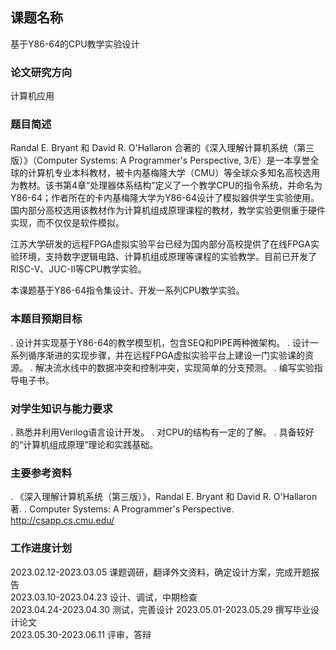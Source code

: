 ## 课题名称
基于Y86-64的CPU教学实验设计

### 论文研究方向
计算机应用

### 题目简述
Randal E. Bryant 和 David R. O'Hallaron 合著的《深入理解计算机系统（第三版）》（Computer Systems: A Programmer's Perspective, 3/E）是一本享誉全球的计算机专业本科教材，被卡内基梅隆大学（CMU）等全球众多知名高校选用为教材。该书第4章“处理器体系结构”定义了一个教学CPU的指令系统，并命名为Y86-64；作者所在的卡内基梅隆大学为Y86-64设计了模拟器供学生实验使用。国内部分高校选用该教材作为计算机组成原理课程的教材，教学实验更侧重于硬件实现，而不仅仅是软件模拟。

江苏大学研发的远程FPGA虚拟实验平台已经为国内部分高校提供了在线FPGA实验环境，支持数字逻辑电路、计算机组成原理等课程的实验教学。目前已开发了RISC-V、JUC-II等CPU教学实验。

本课题基于Y86-64指令集设计、开发一系列CPU教学实验。

### 本题目预期目标
. 设计并实现基于Y86-64的教学模型机，包含SEQ和PIPE两种微架构。
. 设计一系列循序渐进的实现步骤，并在远程FPGA虚拟实验平台上建设一门实验课的资源。
. 解决流水线中的数据冲突和控制冲突，实现简单的分支预测。
. 编写实验指导电子书。

### 对学生知识与能力要求
. 熟悉并利用Verilog语言设计开发。
. 对CPU的结构有一定的了解。
. 具备较好的“计算机组成原理”理论和实践基础。


### 主要参考资料
. 《深入理解计算机系统（第三版）》，Randal E. Bryant 和 David R. O'Hallaron 著.
. Computer Systems: A Programmer's Perspective. http://csapp.cs.cmu.edu/

### 工作进度计划

2023.02.12-2023.03.05	课题调研，翻译外文资料，确定设计方案，完成开题报告	
2023.03.10-2023.04.23	设计、调试，中期检查	
2023.04.24-2023.04.30	测试，完善设计	
2023.05.01-2023.05.29	撰写毕业设计论文	
2023.05.30-2023.06.11	评审，答辩